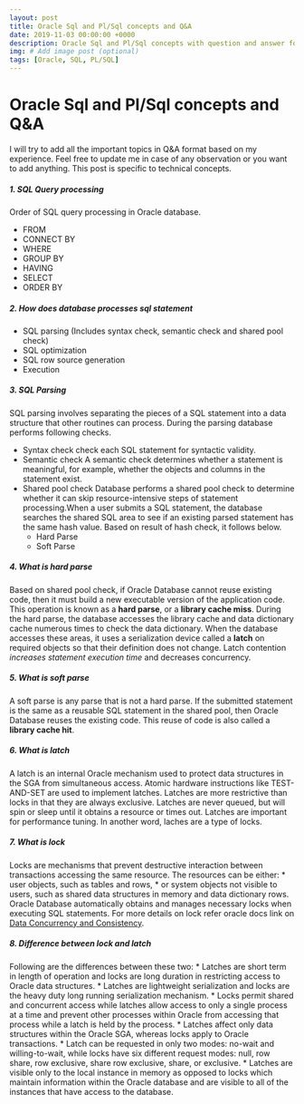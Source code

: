 ```yaml
---
layout: post
title: Oracle Sql and Pl/Sql concepts and Q&A
date: 2019-11-03 00:00:00 +0000
description: Oracle Sql and Pl/Sql concepts with question and answer for interview preperation
img: # Add image post (optional)
tags: [Oracle, SQL, PL/SQL]
---
```

# Oracle Sql and Pl/Sql concepts and Q&A
I will try to add all the important topics in Q&A format based on my experience. Feel free to update me in case of any observation or you want to add anything. This post is specific to technical concepts.

##### 1. SQL Query processing    
Order of SQL query processing in Oracle database.  
  * FROM 
  * CONNECT BY 
  * WHERE 
  * GROUP BY 
  * HAVING 
  * SELECT 
  * ORDER BY
  
##### 2. How does database processes sql statement
  * SQL parsing (Includes syntax check, semantic check and shared pool check)
  * SQL optimization
  * SQL row source generation
  * Execution

##### 3. SQL Parsing
SQL parsing involves separating the pieces of a SQL statement into a data structure that other routines can process. During the parsing database performs following checks.  
  * Syntax check
    check each SQL statement for syntactic validity.    
  * Semantic check
    A semantic check determines whether a statement is meaningful, for example, whether the objects and columns in the statement exist.
  * Shared pool check
    Database performs a shared pool check to determine whether it can skip resource-intensive steps of statement processing.When a user submits a SQL statement, the database searches the shared SQL area to see if an existing parsed statement has the same hash value. Based on result of hash check, it follows below.
    * Hard Parse
    * Soft Parse

##### 4. What is hard parse
Based on shared pool check, if Oracle Database cannot reuse existing code, then it must build a new executable version of the application code. This operation is known as a **hard parse**, or a **library cache miss**. During the hard parse, the database accesses the library cache and data dictionary cache numerous times to check the data dictionary. When the database accesses these areas, it uses a serialization device called a **latch** on required objects so that their definition does not change. Latch contention *increases statement execution time* and decreases concurrency.  

##### 5. What is soft parse
A soft parse is any parse that is not a hard parse. If the submitted statement is the same as a reusable SQL statement in the shared pool, then Oracle Database reuses the existing code. This reuse of code is also called a **library cache hit**.  

##### 6. What is latch
A latch is an internal Oracle mechanism used to protect data structures in the SGA from simultaneous access. Atomic hardware instructions like TEST-AND-SET are used to implement latches. Latches are more restrictive than locks in that they are always exclusive. Latches are never queued, but will spin or sleep until it obtains a resource or times out. Latches are important for performance tuning.
In another word, laches are a type of locks.

##### 7. What is lock
Locks are mechanisms that prevent destructive interaction between transactions accessing the same resource. The resources can be either:
    * user objects, such as tables and rows,
    * or system objects not visible to users, such as shared data structures in memory and data dictionary rows.
Oracle Database automatically obtains and manages necessary locks when executing SQL statements. For more details on lock refer oracle docs link on [Data Concurrency and Consistency](https://docs.oracle.com/database/121/CNCPT/consist.htm).

##### 8. Difference between lock and latch
Following are the differences between these two:
    * Latches are short term in length of operation and locks are long duration in restricting access to Oracle data structures.
    * Latches are lightweight serialization and locks are the heavy duty long running serialization mechanism.
    * Locks permit shared and concurrent access while latches allow access to only a single process at a time and prevent other processes within Oracle from accessing that process while a latch is held by the process.
    * Latches affect only data structures within the Oracle SGA, whereas locks apply to Oracle transactions.
    * Latch can be requested in only two modes: no-wait and willing-to-wait, while locks have six different request modes: null, row share, row exclusive, share row exclusive, share, or exclusive.
    * Latches are visible only to the local instance in memory as opposed to locks which maintain information within the Oracle database and are visible to all of the instances that have access to the database.
   

